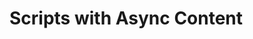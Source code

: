 #  Scripts with Async Content


<script>

(async function() {
  
  await lively.sleep(1000)
  
  return <div>Done</div>

})()
</script>
